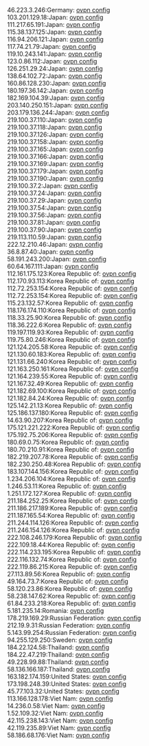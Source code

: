 46.223.3.246:Germany: [ovpn config](vpn/46_223_3_246.ovpn)  
103.201.129.18:Japan: [ovpn config](vpn/103_201_129_18.ovpn)  
111.217.65.191:Japan: [ovpn config](vpn/111_217_65_191.ovpn)  
115.38.137.125:Japan: [ovpn config](vpn/115_38_137_125.ovpn)  
116.94.206.121:Japan: [ovpn config](vpn/116_94_206_121.ovpn)  
117.74.21.79:Japan: [ovpn config](vpn/117_74_21_79.ovpn)  
119.10.243.141:Japan: [ovpn config](vpn/119_10_243_141.ovpn)  
123.0.86.112:Japan: [ovpn config](vpn/123_0_86_112.ovpn)  
126.251.29.24:Japan: [ovpn config](vpn/126_251_29_24.ovpn)  
138.64.102.72:Japan: [ovpn config](vpn/138_64_102_72.ovpn)  
160.86.128.230:Japan: [ovpn config](vpn/160_86_128_230.ovpn)  
180.197.36.142:Japan: [ovpn config](vpn/180_197_36_142.ovpn)  
182.169.104.39:Japan: [ovpn config](vpn/182_169_104_39.ovpn)  
203.140.250.151:Japan: [ovpn config](vpn/203_140_250_151.ovpn)  
203.179.136.244:Japan: [ovpn config](vpn/203_179_136_244.ovpn)  
219.100.37.110:Japan: [ovpn config](vpn/219_100_37_110.ovpn)  
219.100.37.118:Japan: [ovpn config](vpn/219_100_37_118.ovpn)  
219.100.37.126:Japan: [ovpn config](vpn/219_100_37_126.ovpn)  
219.100.37.158:Japan: [ovpn config](vpn/219_100_37_158.ovpn)  
219.100.37.165:Japan: [ovpn config](vpn/219_100_37_165.ovpn)  
219.100.37.166:Japan: [ovpn config](vpn/219_100_37_166.ovpn)  
219.100.37.169:Japan: [ovpn config](vpn/219_100_37_169.ovpn)  
219.100.37.179:Japan: [ovpn config](vpn/219_100_37_179.ovpn)  
219.100.37.190:Japan: [ovpn config](vpn/219_100_37_190.ovpn)  
219.100.37.2:Japan: [ovpn config](vpn/219_100_37_2.ovpn)  
219.100.37.24:Japan: [ovpn config](vpn/219_100_37_24.ovpn)  
219.100.37.29:Japan: [ovpn config](vpn/219_100_37_29.ovpn)  
219.100.37.54:Japan: [ovpn config](vpn/219_100_37_54.ovpn)  
219.100.37.56:Japan: [ovpn config](vpn/219_100_37_56.ovpn)  
219.100.37.81:Japan: [ovpn config](vpn/219_100_37_81.ovpn)  
219.100.37.90:Japan: [ovpn config](vpn/219_100_37_90.ovpn)  
219.113.110.59:Japan: [ovpn config](vpn/219_113_110_59.ovpn)  
222.12.210.46:Japan: [ovpn config](vpn/222_12_210_46.ovpn)  
36.8.87.40:Japan: [ovpn config](vpn/36_8_87_40.ovpn)  
58.191.243.200:Japan: [ovpn config](vpn/58_191_243_200.ovpn)  
60.64.167.111:Japan: [ovpn config](vpn/60_64_167_111.ovpn)  
112.161.175.123:Korea Republic of: [ovpn config](vpn/112_161_175_123.ovpn)  
112.170.93.113:Korea Republic of: [ovpn config](vpn/112_170_93_113.ovpn)  
112.72.253.154:Korea Republic of: [ovpn config](vpn/112_72_253_154.ovpn)  
112.72.253.154:Korea Republic of: [ovpn config](vpn/112_72_253_154.ovpn)  
115.23.132.57:Korea Republic of: [ovpn config](vpn/115_23_132_57.ovpn)  
118.176.174.110:Korea Republic of: [ovpn config](vpn/118_176_174_110.ovpn)  
118.33.25.90:Korea Republic of: [ovpn config](vpn/118_33_25_90.ovpn)  
118.36.222.6:Korea Republic of: [ovpn config](vpn/118_36_222_6.ovpn)  
119.197.119.93:Korea Republic of: [ovpn config](vpn/119_197_119_93.ovpn)  
119.75.80.246:Korea Republic of: [ovpn config](vpn/119_75_80_246.ovpn)  
121.124.205.58:Korea Republic of: [ovpn config](vpn/121_124_205_58.ovpn)  
121.130.60.183:Korea Republic of: [ovpn config](vpn/121_130_60_183.ovpn)  
121.131.66.240:Korea Republic of: [ovpn config](vpn/121_131_66_240.ovpn)  
121.163.250.161:Korea Republic of: [ovpn config](vpn/121_163_250_161.ovpn)  
121.164.239.55:Korea Republic of: [ovpn config](vpn/121_164_239_55.ovpn)  
121.167.32.49:Korea Republic of: [ovpn config](vpn/121_167_32_49.ovpn)  
121.182.69.100:Korea Republic of: [ovpn config](vpn/121_182_69_100.ovpn)  
121.182.84.24:Korea Republic of: [ovpn config](vpn/121_182_84_24.ovpn)  
125.142.21.13:Korea Republic of: [ovpn config](vpn/125_142_21_13.ovpn)  
125.186.137.180:Korea Republic of: [ovpn config](vpn/125_186_137_180.ovpn)  
14.63.90.207:Korea Republic of: [ovpn config](vpn/14_63_90_207.ovpn)  
175.121.221.222:Korea Republic of: [ovpn config](vpn/175_121_221_222.ovpn)  
175.192.75.206:Korea Republic of: [ovpn config](vpn/175_192_75_206.ovpn)  
180.69.0.75:Korea Republic of: [ovpn config](vpn/180_69_0_75.ovpn)  
180.70.210.91:Korea Republic of: [ovpn config](vpn/180_70_210_91.ovpn)  
182.219.207.78:Korea Republic of: [ovpn config](vpn/182_219_207_78.ovpn)  
182.230.250.48:Korea Republic of: [ovpn config](vpn/182_230_250_48.ovpn)  
183.107.144.156:Korea Republic of: [ovpn config](vpn/183_107_144_156.ovpn)  
1.234.206.104:Korea Republic of: [ovpn config](vpn/1_234_206_104.ovpn)  
1.246.53.11:Korea Republic of: [ovpn config](vpn/1_246_53_11.ovpn)  
1.251.172.127:Korea Republic of: [ovpn config](vpn/1_251_172_127.ovpn)  
211.184.252.25:Korea Republic of: [ovpn config](vpn/211_184_252_25.ovpn)  
211.186.217.189:Korea Republic of: [ovpn config](vpn/211_186_217_189.ovpn)  
211.187.165.54:Korea Republic of: [ovpn config](vpn/211_187_165_54.ovpn)  
211.244.114.126:Korea Republic of: [ovpn config](vpn/211_244_114_126.ovpn)  
211.246.154.126:Korea Republic of: [ovpn config](vpn/211_246_154_126.ovpn)  
222.108.246.179:Korea Republic of: [ovpn config](vpn/222_108_246_179.ovpn)  
222.109.18.44:Korea Republic of: [ovpn config](vpn/222_109_18_44.ovpn)  
222.114.233.195:Korea Republic of: [ovpn config](vpn/222_114_233_195.ovpn)  
222.116.132.74:Korea Republic of: [ovpn config](vpn/222_116_132_74.ovpn)  
222.119.86.215:Korea Republic of: [ovpn config](vpn/222_119_86_215.ovpn)  
27.113.89.56:Korea Republic of: [ovpn config](vpn/27_113_89_56.ovpn)  
49.164.73.7:Korea Republic of: [ovpn config](vpn/49_164_73_7.ovpn)  
58.120.23.86:Korea Republic of: [ovpn config](vpn/58_120_23_86.ovpn)  
58.238.147.62:Korea Republic of: [ovpn config](vpn/58_238_147_62.ovpn)  
61.84.233.218:Korea Republic of: [ovpn config](vpn/61_84_233_218.ovpn)  
5.181.235.14:Romania: [ovpn config](vpn/5_181_235_14.ovpn)  
178.219.169.29:Russian Federation: [ovpn config](vpn/178_219_169_29.ovpn)  
212.19.9.31:Russian Federation: [ovpn config](vpn/212_19_9_31.ovpn)  
5.143.99.254:Russian Federation: [ovpn config](vpn/5_143_99_254.ovpn)  
94.255.129.250:Sweden: [ovpn config](vpn/94_255_129_250.ovpn)  
184.22.124.58:Thailand: [ovpn config](vpn/184_22_124_58.ovpn)  
184.22.47.219:Thailand: [ovpn config](vpn/184_22_47_219.ovpn)  
49.228.99.88:Thailand: [ovpn config](vpn/49_228_99_88.ovpn)  
58.136.166.187:Thailand: [ovpn config](vpn/58_136_166_187.ovpn)  
163.182.174.159:United States: [ovpn config](vpn/163_182_174_159.ovpn)  
173.198.248.39:United States: [ovpn config](vpn/173_198_248_39.ovpn)  
45.77.103.32:United States: [ovpn config](vpn/45_77_103_32.ovpn)  
113.166.128.178:Viet Nam: [ovpn config](vpn/113_166_128_178.ovpn)  
14.236.0.58:Viet Nam: [ovpn config](vpn/14_236_0_58.ovpn)  
1.52.109.32:Viet Nam: [ovpn config](vpn/1_52_109_32.ovpn)  
42.115.238.143:Viet Nam: [ovpn config](vpn/42_115_238_143.ovpn)  
42.119.235.89:Viet Nam: [ovpn config](vpn/42_119_235_89.ovpn)  
58.186.68.176:Viet Nam: [ovpn config](vpn/58_186_68_176.ovpn)  
